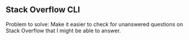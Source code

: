 ## Stack Overflow CLI

Problem to solve: Make it easier to check for unanswered questions on Stack Overflow that I might be able to answer.

